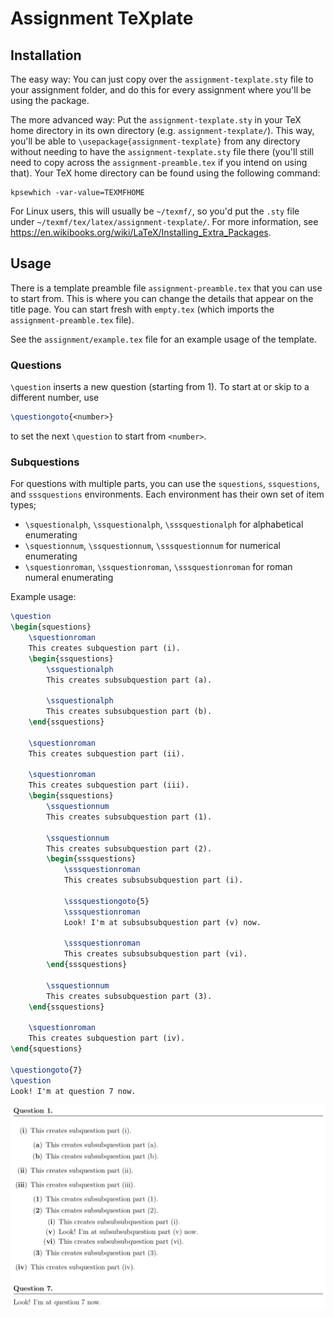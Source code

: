 # Assignment TeXplate

## Installation

The easy way: You can just copy over the `assignment-texplate.sty` file to your assignment folder, and do this for every assignment where you'll be using the package.

The more advanced way: Put the `assignment-texplate.sty` in your TeX home directory in its own directory (e.g. `assignment-texplate/`). This way, you'll be able to `\usepackage{assignment-texplate}` from any directory without needing to have the `assignment-texplate.sty` file there (you'll still need to copy across the `assignment-preamble.tex` if you intend on using that). Your TeX home directory can be found using the following command:
```
kpsewhich -var-value=TEXMFHOME
```
For Linux users, this will usually be `~/texmf/`, so you'd put the `.sty` file under `~/texmf/tex/latex/assignment-texplate/`. For more information, see https://en.wikibooks.org/wiki/LaTeX/Installing_Extra_Packages.

## Usage

There is a template preamble file `assignment-preamble.tex` that you can use to start from. This is where you can change the details that appear on the title page. You can start fresh with `empty.tex` (which imports the `assignment-preamble.tex` file).

See the `assignment/example.tex` file for an example usage of the template.

### Questions
`\question` inserts a new question (starting from 1). To start at or skip to a different number, use

```tex
\questiongoto{<number>}
```

to set the next `\question` to start from `<number>`.

### Subquestions

For questions with multiple parts, you can use the `squestions`, `ssquestions`, and `sssquestions` environments. Each environment has their own set of item types;

- `\squestionalph`, `\ssquestionalph`, `\sssquestionalph` for alphabetical enumerating
- `\squestionnum`, `\ssquestionnum`, `\sssquestionnum` for numerical enumerating
- `\squestionroman`, `\ssquestionroman`, `\sssquestionroman` for roman numeral enumerating

Example usage:

```tex
\question
\begin{squestions}
    \squestionroman
    This creates subquestion part (i).
    \begin{ssquestions}
        \ssquestionalph
        This creates subsubquestion part (a).

        \ssquestionalph
        This creates subsubquestion part (b).
    \end{ssquestions}

    \squestionroman
    This creates subquestion part (ii).

    \squestionroman
    This creates subquestion part (iii).
    \begin{ssquestions}
        \ssquestionnum
        This creates subsubquestion part (1).

        \ssquestionnum
        This creates subsubquestion part (2).
        \begin{sssquestions}
            \sssquestionroman
            This creates subsubsubquestion part (i).

            \sssquestiongoto{5}
            \sssquestionroman
            Look! I'm at subsubsubquestion part (v) now.

            \sssquestionroman
            This creates subsubsubquestion part (vi).
        \end{sssquestions}

        \ssquestionnum
        This creates subsubquestion part (3).
    \end{ssquestions}

    \squestionroman
    This creates subquestion part (iv).
\end{squestions}

\questiongoto{7}
\question
Look! I'm at question 7 now.
```

![Assignment TeXplate 2](../assets/assignment-texplate-2.png)